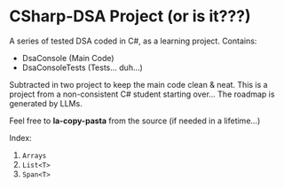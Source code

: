 # CSharp-DSA Project (or is it???)
A series of tested DSA coded in C#, as a learning project.
Contains:
- DsaConsole (Main Code)
- DsaConsoleTests (Tests... duh...)

Subtracted in two project to keep the main code clean & neat.
This is a project from a non-consistent C# student starting over...
The roadmap is generated by LLMs.

Feel free to **la-copy-pasta** from the source (if needed in a lifetime...)

Index:
1. `Arrays`
2. `List<T>`
3. `Span<T>`
